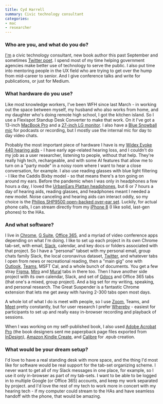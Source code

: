 ```yaml
---
title: Cyd Harrell
summary: Civic technology consultant
categories:
- mac
- researcher
---
```


### Who are you, and what do you do?

[I'm](https://cydharrell.com/ "Cyd's website.") a civic technology consultant, new book author this past September and sometimes [Twitter poet](https://twitter.com/cydharrell "Cyd's Twitter account."). I spend most of my time helping government agencies make better use of technology to serve the public. I also put time into mentoring people in the UX field who are trying to get over the hump from mid-career to senior. And I give conference talks and write for publications, or just for Medium.

### What hardware do you use?

Like most knowledge workers, I've been WFH since last March - in working out the space between myself, my husband who also works from home, and my daughter who's doing remote high school, I got the kitchen island. So I use a Flexispot Standup Desk Converter to make that work. On it I've got a 13-inch [MacBook Pro][macbook-pro] and a [27-inch LG monitor][27ul650-w]. I also have a [Blue Snowball mic][snowball] for podcasts or recording, but I mostly use the internal mic for day to day video chats.

Probably the most important piece of hardware I have is my [Widex Evoke 440 hearing aids][evoke-440] - I have early age-related hearing loss, and I couldn't do my job as a user researcher, listening to people, without that help. They're really high tech, rechargeable, and with some AI features that allow me to turn on a "party mode" in a noisy room where I want to hear a close conversation, for example. I also use reading glasses with blue light filtering - I like the Caddis Bixby model - so that means there's a ton going on around my ears. Before the pandemic when I was only in headphones a few hours a day, I loved the [UrbanEars Plattan headphones][plattan], but 6 or 7 hours a day of hearing aids, reading glasses, and headphones meant I needed a new model. Noise canceling and hearing aids can interact oddly, so my choice is the [Philips SHP9500 open-backed over-ear set][shp9500-00]. Luckily, for actual phone calls, I can stream directly from my [iPhone 8][iphone-8] (I like solid, last-gen phones) to the HAs.

### And what software?

I live in [Chrome][], [G Suite][g-suite], [Office 365][office-365], and a myriad of video conference apps depending on what I'm doing. I like to set up each project in its own Chrome tab-set, with email, [Slack][], calendar, and key docs or folders associated with that project. So I have a "personal" tabset with my personal email, group chats family Slack, the local coronavirus dataset, [Twitter][], and whatever tabs I open from news or recreational reading, then a "main gig" one with [Outlook][], [Teams][], MSFT Cal, and a whole bunch of documents. You get a few stray [Figma][], [Miro][] and [Mural][] tabs in there too. Then I have another side project with its own calendar, Slack, and set of [Gdocs][google-docs] and Office 365 tabs (that one's a mixed, group project). And a big set for my writing, speaking, and personal research. The Great Suspender is a fantastic Chrome extension that lets me get away with having 2-300 tabs open most days.

A whole lot of what I do is meet with people, so I use [Zoom][zoom.2], Teams, and [Meet][google-meet] pretty constantly, but for user research I prefer [Whereby][] - easiest for participants to set up and really easy in-browser recording and playback of sessions.

When I was working on my self-published book, I also used [Adobe Acrobat Pro][acrobat-pro] (the book designers sent me paperpback page files exported from [InDesign][]), [Amazon Kindle Create][kindle-create], and [Calibre][] for .epub creation.

### What would be your dream setup?

I'd love to have a real standing desk with more space, and the thing I'd most like for software would be real support for the tab-set organizing scheme. I never want to get all of my Slack messages in one place, for example, so I use it only in-browser as part of my tab-sets. I want to be able to be logged in to multiple Google (or Office 365) accounts, and keep my work separated by project. and I'd love the rest of my tech to work more in concert with my hearing tech - if my computer could stream to the HAs and have seamless handoff with the phone, that would be amazing.

[27ul650-w]: https://www.lg.com/us/monitors/lg-27UL650-W-4k-uhd-led-monitor "A 27 inch LED monitor."
[acrobat-pro]: https://acrobat.adobe.com/us/en/acrobat/acrobat-pro.html "PDF software."
[calibre]: https://calibre-ebook.com/ "An ebook library management tool."
[chrome]: https://www.google.com/intl/en/chrome/browser/ "A WebKit-based browser, where each tab runs in its own thread."
[evoke-440]: https://www.hearingaidknow.com/widex-evoke-440 "Hearing aids."
[figma]: https://www.figma.com/ "A collaborative design prototype service."
[g-suite]: https://gsuite.google.com/ "A hosted solution for email, calendaring and more."
[google-docs]: https://en.wikipedia.org/wiki/Google_Docs "A web-based office suite."
[google-meet]: https://meet.google.com/ "An enterprise video chat service."
[indesign]: https://www.adobe.com/products/indesign.html "A desktop/web publishing application."
[iphone-8]: https://en.wikipedia.org/wiki/IPhone_8 "A 4.7 inch smartphone."
[kindle-create]: https://www.amazon.com/Kindle-Create/b?node=18292298011 "Book publishing software."
[macbook-pro]: https://www.apple.com/macbook-pro/ "A laptop."
[miro]: https://miro.com/ "An online collaborative whiteboard service."
[mural]: https://mural.co/ "A web-based collaborative whiteboard service."
[office-365]: https://en.wikipedia.org/wiki/Office_365 "A hosted office suite."
[outlook]: https://products.office.com/en-us/outlook/email-and-calendar-software-microsoft-outlook "An email, calendar and contact software suite."
[plattan]: https://www.urbanears.com/headphones/plattan/plattan-black/ "Colourful over-the-ear headphones."
[shp9500-00]: https://www.usa.philips.com/c-p/SHP9500_00/hifi-stereo-headphones "On-ear open back headphones."
[slack]: https://slack.com/ "A collaboration service."
[snowball]: http://bluemic.com/snowball/ "A USB microphone."
[teams]: https://www.microsoft.com/en-us/microsoft-teams/group-chat-software "A team collaboration service."
[twitter]: https://twitter.com/ "An online micro-blogging platform."
[whereby]: https://whereby.com/ "A group video service."
[zoom.2]: https://zoom.us "Video conferencing software."
